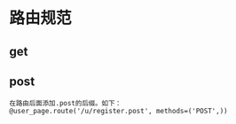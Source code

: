 路由规范
=====

get
------


post
------
    在路由后面添加.post的后缀。如下：
    @user_page.route('/u/register.post', methods=('POST',))
